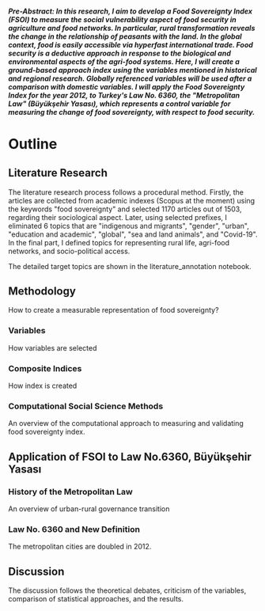 ##### Pre-Abstract: In this research, I aim to develop a Food Sovereignty Index (FSOI) to measure the social vulnerability aspect of food security in agriculture and food networks. In particular, rural transformation reveals the change in the relationship of peasants with the land. In the global context, food is easily accessible via hyperfast international trade. Food security is a deductive approach in response to the biological and environmental aspects of the agri-food systems. Here, I will create a ground-based approach index using the variables mentioned in historical and regional research. Globally referenced variables will be used after a comparison with domestic variables. I will apply the Food Sovereignty Index for the year 2012, to Turkey's Law No. 6360, the "Metropolitan Law" (Büyükşehir Yasası), which represents a control variable for measuring the change of food sovereignty, with respect to food security.

# Outline

## Literature Research
The literature research process follows a procedural method. Firstly, the articles are collected from academic indexes (Scopus at the moment) using the keywords "food sovereignty" and selected 1170 articles out of 1503, regarding their sociological aspect. Later, using selected prefixes, I eliminated 6 topics that are "indigenous and migrants", "gender", "urban", "education and academic", "global", "sea and land animals", and "Covid-19". In the final part, I defined topics for representing rural life, agri-food networks, and socio-political access.

The detailed target topics are shown in the literature_annotation notebook.

## Methodology
How to create a measurable representation of food sovereignty?

### Variables
How variables are selected

### Composite Indices 
How index is created

### Computational Social Science Methods
An overview of the computational approach to measuring and validating food sovereignty index.


## Application of FSOI to Law No.6360, Büyükşehir Yasası

### History of the Metropolitan Law
An overview of urban-rural governance transition

### Law No. 6360 and New Definition
The metropolitan cities are doubled in 2012.

## Discussion

The discussion follows the theoretical debates, criticism of the variables, comparison of statistical approaches, and the results.

